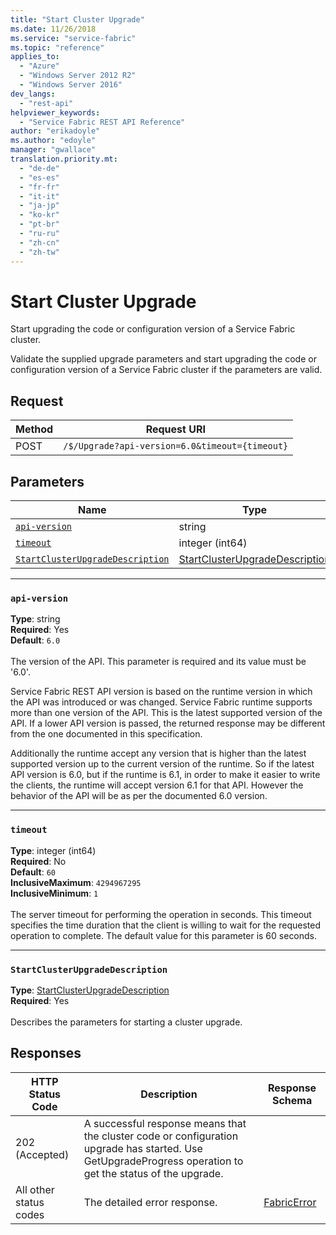 ```yaml
---
title: "Start Cluster Upgrade"
ms.date: 11/26/2018
ms.service: "service-fabric"
ms.topic: "reference"
applies_to: 
  - "Azure"
  - "Windows Server 2012 R2"
  - "Windows Server 2016"
dev_langs: 
  - "rest-api"
helpviewer_keywords: 
  - "Service Fabric REST API Reference"
author: "erikadoyle"
ms.author: "edoyle"
manager: "gwallace"
translation.priority.mt: 
  - "de-de"
  - "es-es"
  - "fr-fr"
  - "it-it"
  - "ja-jp"
  - "ko-kr"
  - "pt-br"
  - "ru-ru"
  - "zh-cn"
  - "zh-tw"
---
```

# Start Cluster Upgrade
Start upgrading the code or configuration version of a Service Fabric cluster.

Validate the supplied upgrade parameters and start upgrading the code or configuration version of a Service Fabric cluster if the parameters are valid.

## Request
| Method | Request URI |
| ------ | ----------- |
| POST | `/$/Upgrade?api-version=6.0&timeout={timeout}` |


## Parameters
| Name | Type | Required | Location |
| --- | --- | --- | --- |
| [`api-version`](#api-version) | string | Yes | Query |
| [`timeout`](#timeout) | integer (int64) | No | Query |
| [`StartClusterUpgradeDescription`](#startclusterupgradedescription) | [StartClusterUpgradeDescription](sfclient-v64-model-startclusterupgradedescription.md) | Yes | Body |

____
### `api-version`
__Type__: string <br/>
__Required__: Yes<br/>
__Default__: `6.0` <br/>
<br/>
The version of the API. This parameter is required and its value must be '6.0'.

Service Fabric REST API version is based on the runtime version in which the API was introduced or was changed. Service Fabric runtime supports more than one version of the API. This is the latest supported version of the API. If a lower API version is passed, the returned response may be different from the one documented in this specification.

Additionally the runtime accept any version that is higher than the latest supported version up to the current version of the runtime. So if the latest API version is 6.0, but if the runtime is 6.1, in order to make it easier to write the clients, the runtime will accept version 6.1 for that API. However the behavior of the API will be as per the documented 6.0 version.


____
### `timeout`
__Type__: integer (int64) <br/>
__Required__: No<br/>
__Default__: `60` <br/>
__InclusiveMaximum__: `4294967295` <br/>
__InclusiveMinimum__: `1` <br/>
<br/>
The server timeout for performing the operation in seconds. This timeout specifies the time duration that the client is willing to wait for the requested operation to complete. The default value for this parameter is 60 seconds.

____
### `StartClusterUpgradeDescription`
__Type__: [StartClusterUpgradeDescription](sfclient-v64-model-startclusterupgradedescription.md) <br/>
__Required__: Yes<br/>
<br/>
Describes the parameters for starting a cluster upgrade.

## Responses

| HTTP Status Code | Description | Response Schema |
| --- | --- | --- |
| 202 (Accepted) | A successful response means that the cluster code or configuration upgrade has started. Use GetUpgradeProgress operation to get the status of the upgrade.<br/> |  |
| All other status codes | The detailed error response.<br/> | [FabricError](sfclient-v64-model-fabricerror.md) |
